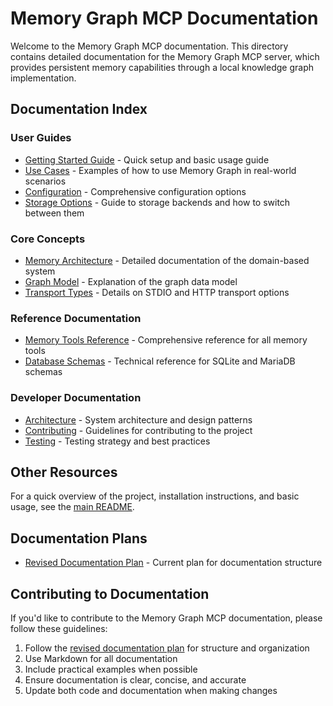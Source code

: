 # Memory Graph MCP Documentation

Welcome to the Memory Graph MCP documentation. This directory contains detailed documentation for the Memory Graph MCP server, which provides persistent memory capabilities through a local knowledge graph implementation.

## Documentation Index

### User Guides

- [Getting Started Guide](guides/getting-started.md) - Quick setup and basic usage guide
- [Use Cases](guides/use-cases.md) - Examples of how to use Memory Graph in real-world scenarios
- [Configuration](guides/configuration.md) - Comprehensive configuration options
- [Storage Options](guides/storage-switching.md) - Guide to storage backends and how to switch between them

### Core Concepts

- [Memory Architecture](concepts/memory-architecture.md) - Detailed documentation of the domain-based system
- [Graph Model](concepts/graph-model.md) - Explanation of the graph data model
- [Transport Types](concepts/transport-types.md) - Details on STDIO and HTTP transport options

### Reference Documentation

- [Memory Tools Reference](reference/memory-tools-reference.md) - Comprehensive reference for all memory tools
- [Database Schemas](reference/database-schemas.md) - Technical reference for SQLite and MariaDB schemas

### Developer Documentation

- [Architecture](development/architecture.md) - System architecture and design patterns
- [Contributing](development/contributing.md) - Guidelines for contributing to the project
- [Testing](development/testing.md) - Testing strategy and best practices

## Other Resources

For a quick overview of the project, installation instructions, and basic usage, see the [main README](../README.md).

## Documentation Plans

- [Revised Documentation Plan](revised-documentation-plan.md) - Current plan for documentation structure

## Contributing to Documentation

If you'd like to contribute to the Memory Graph MCP documentation, please follow these guidelines:

1. Follow the [revised documentation plan](revised-documentation-plan.md) for structure and organization
2. Use Markdown for all documentation
3. Include practical examples when possible
4. Ensure documentation is clear, concise, and accurate
5. Update both code and documentation when making changes